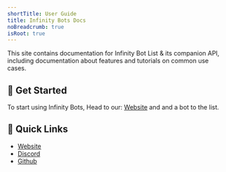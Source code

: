 ```yaml
---
shortTitle: User Guide
title: Infinity Bots Docs
noBreadcrumb: true 
isRoot: true
---
```


This site contains documentation for Infinity Bot List & its companion API, including documentation about features and tutorials on common use cases.

## 🚀 Get Started

To start using Infinity Bots, Head to our: [Website](https://infinitybotlist.com/bots/add) and and a bot to the list.

## 🔗 Quick Links

- [Website](https://infinitybotlist.com)
- [Discord](https://infinitybotlist.com/discord)
- [Github](https://github.com/InfinityBots) 
